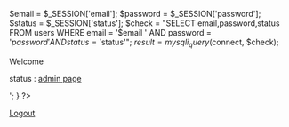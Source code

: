 $email = $_SESSION['email'];
$password = $_SESSION['password'];
$status = $_SESSION['status'];
$check = "SELECT email,password,status FROM users WHERE email = '$email ' AND password = '$password' AND status = '$status'";
$result = mysqli_query($connect, $check);

<div>
    <!-- logged in user information -->
    <?php if(isset($_SESSION["email"])) : ?>
        <p>Welcome <strong><?php echo $_SESSION["email"]; ?></strong></p>
        <p>status : 
            <?php 
                if($_SESSION["status"] == 0){
                    echo "student"; 
                }
                else if ($_SESSION["status"] == 1){
                    echo "teacher";
                }
                else if ($_SESSION["status"] == 2){
                    echo "admin";
                    echo '<p><a href="admin.php">admin page</a></p>';
                }
            ?>
        </p>
        <p><a href="logout.php">Logout</a></p>
    <?php endif ?>
</div>